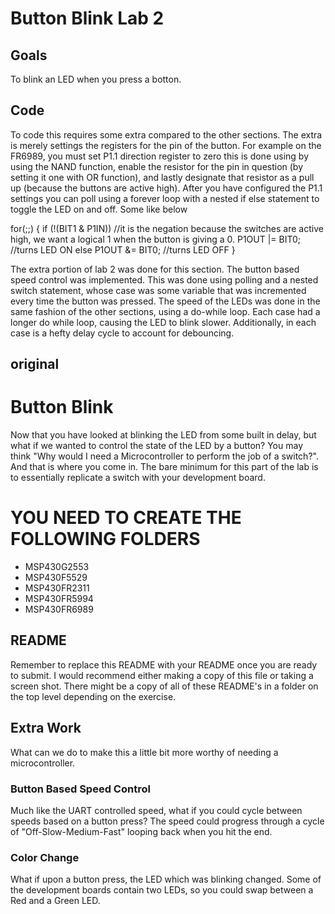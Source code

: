 # Button Blink Lab 2
## Goals
To blink an LED when you press a botton.
## Code
To code this requires some extra compared to the other sections. The extra is merely settings the registers for the pin of the button. For example on the FR6989, you must set P1.1 direction register to zero this is done using by using the NAND function, enable the resistor for the pin in question (by setting it one with OR function), and lastly designate that resistor as a pull up (because the buttons are active high). After you have configured the P1.1 settings you can poll using a forever loop with a nested if else statement to toggle the LED on and off. Some like below

for(;;)
{
  if (!(BIT1 & P1IN)) //it is the negation because the switches are active high, we want a logical 1 when the button is giving a 0. 
    P1OUT |= BIT0; //turns LED ON
  else
    P1OUT &= BIT0; //turns LED OFF
}

The extra portion of lab 2 was done for this section. The button based speed control was implemented. This was done using polling and a nested switch statement, whose case was some variable that was incremented every time the button was pressed. The speed of the LEDs was done in the same fashion of the other sections, using a do-while loop. Each case had a longer do while loop, causing the LED to blink slower. Additionally, in each case is a hefty delay cycle to account for debouncing. 

## original
# Button Blink
Now that you have looked at blinking the LED from some built in delay, but what if we wanted to control the state of the LED by a button? You may think "Why would I need a Microcontroller to perform the job of a switch?". And that is where you come in. The bare minimum for this part of the lab is to essentially replicate a switch with your development board.

# YOU NEED TO CREATE THE FOLLOWING FOLDERS
* MSP430G2553
* MSP430F5529
* MSP430FR2311
* MSP430FR5994
* MSP430FR6989

## README
Remember to replace this README with your README once you are ready to submit. I would recommend either making a copy of this file or taking a screen shot. There might be a copy of all of these README's in a folder on the top level depending on the exercise.

## Extra Work
What can we do to make this a little bit more worthy of needing a microcontroller.

### Button Based Speed Control
Much like the UART controlled speed, what if you could cycle between speeds based on a button press? The speed could progress through a cycle of "Off-Slow-Medium-Fast" looping back when you hit the end.

### Color Change
What if upon a button press, the LED which was blinking changed. Some of the development boards contain two LEDs, so you could swap between a Red and a Green LED.
